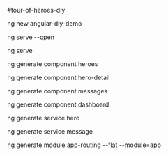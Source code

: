 #tour-of-heroes-diy

ng new angular-diy-demo

ng serve --open

ng serve

ng generate component heroes

ng generate component hero-detail

ng generate component messages

ng generate component dashboard

ng generate service hero

ng generate service message

ng generate module app-routing --flat --module=app
